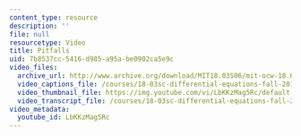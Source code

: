 ```yaml
---
content_type: resource
description: ''
file: null
resourcetype: Video
title: Pitfalls
uid: 7b8537cc-5416-d985-a95a-be0902ca5e9c
video_files:
  archive_url: http://www.archive.org/download/MIT18.03S06/mit-ocw-18.03-lec2-07feb2003-220k_512kb.mp4
  video_captions_file: /courses/18-03sc-differential-equations-fall-2011/51b1193bd47451c8999b795204db1541_LbKKzMag5Rc.vtt
  video_thumbnail_file: https://img.youtube.com/vi/LbKKzMag5Rc/default.jpg
  video_transcript_file: /courses/18-03sc-differential-equations-fall-2011/d1a68fdef25ee91b948dce57ee455d3e_LbKKzMag5Rc.pdf
video_metadata:
  youtube_id: LbKKzMag5Rc
---
```

